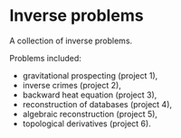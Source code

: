# Inverse problems

A collection of inverse problems.

Problems included:

* gravitational prospecting (project 1),
* inverse crimes (project 2),
* backward heat equation (project 3),
* reconstruction of databases (project 4),
* algebraic reconstruction (project 5),
* topological derivatives (project 6).
